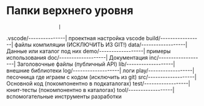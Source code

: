 # Папки верхнего уровня
                       |
.vscode/---------------| проектная настройка vscode
build/-----------------| файлы компиляции (ИСКЛЮЧИТЬ ИЗ GIT!)
data/------------------| Данные или каталог под них
demo/------------------| примеры использования
doc/-------------------| Документация
inc/-------------------| Заголовочные файлы (публичный API)
lib/-------------------| внешние библиотеки
log/-------------------| логи
play/------------------| песочница где играем с кодом (исключить из git)
src/-------------------| Основной код (покомпонентно в подкаталогах)
test/------------------| юнит-тесты (покомпонентно в каталогах)
tool/------------------| вспомогательные инструменты разработки
